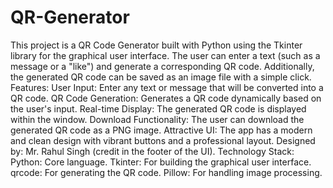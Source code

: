 # QR-Generator
This project is a QR Code Generator built with Python using the Tkinter library for the graphical user interface. The user can enter a text (such as a message or a "like") and generate a corresponding QR code. Additionally, the generated QR code can be saved as an image file with a simple click.
Features:
User Input: Enter any text or message that will be converted into a QR code.
QR Code Generation: Generates a QR code dynamically based on the user's input.
Real-time Display: The generated QR code is displayed within the window.
Download Functionality: The user can download the generated QR code as a PNG image.
Attractive UI: The app has a modern and clean design with vibrant buttons and a professional layout.
Designed by: Mr. Rahul Singh (credit in the footer of the UI).
Technology Stack:
Python: Core language.
Tkinter: For building the graphical user interface.
qrcode: For generating the QR code.
Pillow: For handling image processing.
